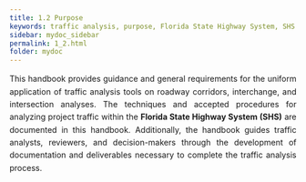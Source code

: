 ```yaml
---
title: 1.2 Purpose
keywords: traffic analysis, purpose, Florida State Highway System, SHS
sidebar: mydoc_sidebar
permalink: 1_2.html
folder: mydoc
---
```


<style>
  h1 {
    font-size: 2.5rem;
    font-weight: bold;
    text-align: left;
    margin-bottom: 1rem;
  }

  p {
    text-align: justify;
    line-height: 1.6;
  }

  ul {
    margin-left: 2rem;
    list-style-type: square;
  }

  ul li {
    margin-bottom: 0.5rem;
  }

  .chapter-title {
    font-size: 3rem;
    font-weight: bold;
    margin-bottom: 1.5rem;
  }

  .section-title {
    font-size: 2rem;
    font-weight: bold;
    margin-bottom: 1rem;
  }
</style>

<p>
  This handbook provides guidance and general requirements for the uniform application of traffic analysis tools on roadway corridors, interchange, and intersection analyses. The techniques and accepted procedures for analyzing project traffic within the <strong>Florida State Highway System (SHS)</strong> are documented in this handbook. Additionally, the handbook guides traffic analysts, reviewers, and decision-makers through the development of documentation and deliverables necessary to complete the traffic analysis process.
</p>